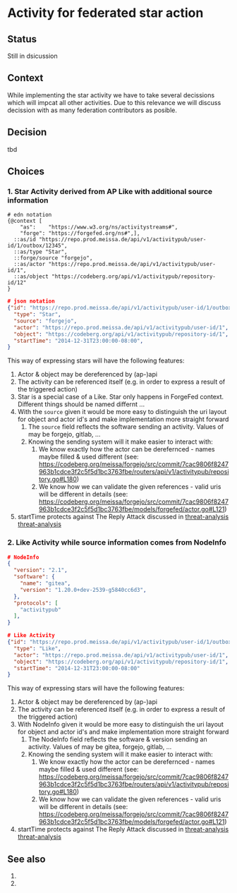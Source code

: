 # Activity for federated star action

## Status

Still in dsicussion

## Context

While implementing the star activity we have to take several decissions which will impcat all other activities. Due to this relevance we will discuss decission with as many federation contributors as posible.

## Decision

tbd

## Choices
### 1. Star Activity derived from AP Like with additional source information

```edn
# edn notation
{@context [
    "as":    "https://www.w3.org/ns/activitystreams#",
    "forge": "https://forgefed.org/ns#",],
  ::as/id "https://repo.prod.meissa.de/api/v1/activitypub/user-id/1/outbox/12345",
  ::as/type "Star",
  ::forge/source "forgejo",
  ::as/actor "https://repo.prod.meissa.de/api/v1/activitypub/user-id/1",
  ::as/object "https://codeberg.org/api/v1/activitypub/repository-id/12"
}
```
```json
# json notation
{"id": "https://repo.prod.meissa.de/api/v1/activitypub/user-id/1/outbox/12345",
  "type": "Star",
  "source": "forgejo",
  "actor": "https://repo.prod.meissa.de/api/v1/activitypub/user-id/1",
  "object": "https://codeberg.org/api/v1/activitypub/repository-id/1",
  "startTime": "2014-12-31T23:00:00-08:00",
}
```

This way of expressing stars will have the following features:

1. Actor & object may be dereferenced by (ap-)api
2. The activity can be referenced itself (e.g. in order to express a result of the triggered action)
3. Star is a special case of a Like. Star only happens in ForgeFed context. Different things should be named differnt ...
4. With the `source` given it would be more easy to distinguish the uri layout for object and actor id's and make implementation more straight forward
   1. The `source` field reflects the software sending an activity. Values of may be forgejo, gitlab, ...
   2. Knowing the sending system will it make easier to interact with:
      1. We know exactly how the actor can be derefernced - names maybe filled & used different (see: https://codeberg.org/meissa/forgejo/src/commit/7cac9806f8247963b1cdce3f2c5f5d1bc3763fbe/routers/api/v1/activitypub/repository.go#L180)
      2. We know how we can validate the given references - valid uris will be different in details (see: https://codeberg.org/meissa/forgejo/src/commit/7cac9806f8247963b1cdce3f2c5f5d1bc3763fbe/models/forgefed/actor.go#L121)
5. startTime protects against The Reply Attack discussed in [threat-analysis] [threat-analysis]


### 2. Like Activity while source information comes from NodeInfo

```json
# NodeInfo
{
  "version": "2.1",
  "software": {
    "name": "gitea",
    "version": "1.20.0+dev-2539-g5840cc6d3",
  },
  "protocols": [
    "activitypub"
  ],
}

# Like Activity
{"id": "https://repo.prod.meissa.de/api/v1/activitypub/user-id/1/outbox/12345",
  "type": "Like",
  "actor": "https://repo.prod.meissa.de/api/v1/activitypub/user-id/1",
  "object": "https://codeberg.org/api/v1/activitypub/repository-id/1",
  "startTime": "2014-12-31T23:00:00-08:00"
}
```

This way of expressing stars will have the following features:

1. Actor & object may be dereferenced by (ap-)api
2. The activity can be referenced itself (e.g. in order to express a result of the triggered action)
3. With NodeInfo given it would be more easy to distinguish the uri layout for object and actor id's and make implementation more straight forward
   1. The NodeInfo field reflects the software & version sending an activity. Values of may be gitea, forgejo, gitlab, ...
   2. Knowing the sending system will it make easier to interact with:
      1. We know exactly how the actor can be derefernced - names maybe filled & used different (see: https://codeberg.org/meissa/forgejo/src/commit/7cac9806f8247963b1cdce3f2c5f5d1bc3763fbe/routers/api/v1/activitypub/repository.go#L180)
      2. We know how we can validate the given references - valid uris will be different in details (see: https://codeberg.org/meissa/forgejo/src/commit/7cac9806f8247963b1cdce3f2c5f5d1bc3763fbe/models/forgefed/actor.go#L121)
4. startTime protects against The Reply Attack discussed in [threat-analysis] [threat-analysis]

## See also

1. [spec in clojure]: https://repo.prod.meissa.de/meissa/activity-pub-poc/src/branch/forgefed_star/src/test/cljc/org/domaindrivenarchitecture/fed_poc/forgefed_test.cljc#L36-L41
2. [threat-analysis]: threat_analysis_star_activity.md